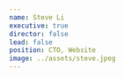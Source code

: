 ```yaml
---
name: Steve Li
executive: true
director: false
lead: false
position: CTO, Website
image: ../assets/steve.jpeg
---
```

